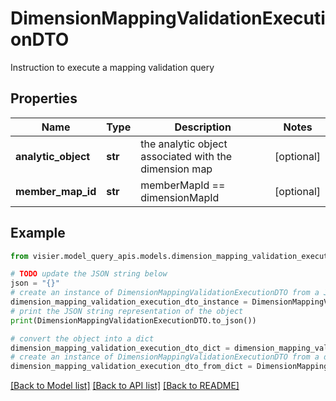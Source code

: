 # DimensionMappingValidationExecutionDTO

Instruction to execute a mapping validation query

## Properties

Name | Type | Description | Notes
------------ | ------------- | ------------- | -------------
**analytic_object** | **str** | the analytic object associated with the dimension map | [optional] 
**member_map_id** | **str** | memberMapId &#x3D;&#x3D; dimensionMapId | [optional] 

## Example

```python
from visier.model_query_apis.models.dimension_mapping_validation_execution_dto import DimensionMappingValidationExecutionDTO

# TODO update the JSON string below
json = "{}"
# create an instance of DimensionMappingValidationExecutionDTO from a JSON string
dimension_mapping_validation_execution_dto_instance = DimensionMappingValidationExecutionDTO.from_json(json)
# print the JSON string representation of the object
print(DimensionMappingValidationExecutionDTO.to_json())

# convert the object into a dict
dimension_mapping_validation_execution_dto_dict = dimension_mapping_validation_execution_dto_instance.to_dict()
# create an instance of DimensionMappingValidationExecutionDTO from a dict
dimension_mapping_validation_execution_dto_from_dict = DimensionMappingValidationExecutionDTO.from_dict(dimension_mapping_validation_execution_dto_dict)
```
[[Back to Model list]](../README.md#documentation-for-models) [[Back to API list]](../README.md#documentation-for-api-endpoints) [[Back to README]](../README.md)


